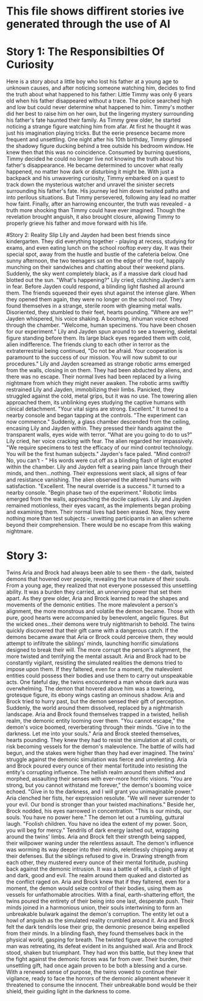 # This file shows diffirent stories ive generated through the use of AI

# Story 1: The Responsibilties Of Curiosity
Here is a story about a little boy who lost his father at a young age to unknown causes, and after noticing someone watching him, decides to find the truth about what happened to his father:
Little Timmy was only 6 years old when his father disappeared without a trace. The police searched high and low but could never determine what happened to him. Timmy's mother did her best to raise him on her own, but the lingering mystery surrounding his father's fate haunted their family.
As Timmy grew older, he started noticing a strange figure watching him from afar. At first he thought it was just his imagination playing tricks. But the eerie presence became more frequent and unsettling. One night after his 10th birthday, Timmy glimpsed the shadowy figure ducking behind a tree outside his bedroom window. He knew then that this was no coincidence.
Consumed by burning questions, Timmy decided he could no longer live not knowing the truth about his father's disappearance. He became determined to uncover what really happened, no matter how dark or disturbing it might be. With just a backpack and his unwavering curiosity, Timmy embarked on a quest to track down the mysterious watcher and unravel the sinister secrets surrounding his father's fate.
His journey led him down twisted paths and into perilous situations. But Timmy persevered, following any lead no matter how faint. Finally, after an harrowing encounter, the truth was revealed - a truth more shocking than Timmy could have ever imagined. Though the revelation brought anguish, it also brought closure, allowing Timmy to properly grieve his father and move forward with his life.

#Story 2: Reality Slip
Lily and Jayden had been best friends since kindergarten. They did everything together - playing at recess, studying for exams, and even eating lunch on the school rooftop every day. It was their special spot, away from the hustle and bustle of the cafeteria below.
One sunny afternoon, the two teenagers sat on the edge of the roof, happily munching on their sandwiches and chatting about their weekend plans. Suddenly, the sky went completely black, as if a massive dark cloud had blotted out the sun.
"What's happening?" Lily cried, clutching Jayden's arm in fear.
Before Jayden could respond, a blinding light flashed all around them. The friends squeezed their eyes shut against the intense glare. When they opened them again, they were no longer on the school roof.
They found themselves in a strange, sterile room with gleaming metal walls. Disoriented, they stumbled to their feet, hearts pounding.
"Where are we?" Jayden whispered, his voice shaking.
A booming, inhuman voice echoed through the chamber.
"Welcome, human specimens. You have been chosen for our experiment."
Lily and Jayden spun around to see a towering, skeletal figure standing before them. Its large black eyes regarded them with cold, alien indifference.
The friends clung to each other in terror as the extraterrestrial being continued, "Do not be afraid. Your cooperation is paramount to the success of our mission. You will now submit to our procedures."
Lily and Jayden screamed as strange robotic arms emerged from the walls, closing in on them. They had been abducted by aliens, and there was no escape. Their normal lives had been replaced by a living nightmare from which they might never awaken.
The robotic arms swiftly restrained Lily and Jayden, immobilizing their limbs. Panicked, they struggled against the cold, metal grips, but it was no use.
The towering alien approached them, its unblinking eyes studying the captive humans with clinical detachment.
"Your vital signs are strong. Excellent." It turned to a nearby console and began tapping at the controls. "The experiment can now commence."
Suddenly, a glass chamber descended from the ceiling, encasing Lily and Jayden within. They pressed their hands against the transparent walls, eyes wide with terror.
"What are you going to do to us?" Lily cried, her voice cracking with fear.
The alien regarded her impassively. "We require specimens to test the efficacy of our mind control technology. You will be the first human subjects."
Jayden's face paled. "Mind control? No, you can't - "
His words were cut off as a blinding flash of light erupted within the chamber. Lily and Jayden felt a searing pain lance through their minds, and then...nothing. Their expressions went slack, all signs of fear and resistance vanishing.
The alien observed the altered humans with satisfaction. "Excellent. The neural override is a success." It turned to a nearby console. "Begin phase two of the experiment."
Robotic limbs emerged from the walls, approaching the docile captives. Lily and Jayden remained motionless, their eyes vacant, as the implements began probing and examining them.
Their normal lives had been erased. Now, they were nothing more than test subjects - unwitting participants in an alien scheme beyond their comprehension. There would be no escape from this waking nightmare.

# Story 3:
Twins Aria and Brock had always been able to see them - the dark, twisted demons that hovered over people, revealing the true nature of their souls. From a young age, they realized that not everyone possessed this unsettling ability. It was a burden they carried, an unnerving power that set them apart.
As they grew older, Aria and Brock learned to read the shapes and movements of the demonic entities. The more malevolent a person's alignment, the more monstrous and volatile the demon became. Those with pure, good hearts were accompanied by benevolent, angelic figures. But the wicked ones...their demons were truly nightmarish to behold.
The twins quickly discovered that their gift came with a dangerous catch. If the demons became aware that Aria or Brock could perceive them, they would attempt to infiltrate the siblings' minds, launching horrific simulations designed to break their will. The more corrupt the person's alignment, the more twisted and terrifying the mental assault.
Aria and Brock had to be constantly vigilant, resisting the simulated realities the demons tried to impose upon them. If they faltered, even for a moment, the malevolent entities could possess their bodies and use them to carry out unspeakable acts.
One fateful day, the twins encountered a man whose dark aura was overwhelming. The demon that hovered above him was a towering, grotesque figure, its ebony wings casting an ominous shadow. Aria and Brock tried to hurry past, but the demon sensed their gift of perception.
Suddenly, the world around them dissolved, replaced by a nightmarish landscape. Aria and Brock found themselves trapped in a twisted, hellish realm, the demonic entity looming over them.
"You cannot escape," the demon's voice boomed, reverberating through their minds. "Give in to the darkness. Let me into your souls."
Aria and Brock steeled themselves, hearts pounding. They knew they had to resist the simulation at all costs, or risk becoming vessels for the demon's malevolence. The battle of wills had begun, and the stakes were higher than they had ever imagined.
The twins' struggle against the demonic simulation was fierce and unrelenting. Aria and Brock poured every ounce of their mental fortitude into resisting the entity's corrupting influence. The hellish realm around them shifted and morphed, assaulting their senses with ever-more horrific visions.
"You are strong, but you cannot withstand me forever," the demon's booming voice echoed. "Give in to the darkness, and I will grant you unimaginable power."
Aria clenched her fists, her expression resolute. "We will never surrender to your evil. Our bond is stronger than your twisted machinations."
Beside her, Brock nodded, his eyes narrowed in concentration. "This is our minds, our souls. You have no power here."
The demon let out a rumbling, guttural laugh. "Foolish children. You have no idea the extent of my power. Soon, you will beg for mercy."
Tendrils of dark energy lashed out, wrapping around the twins' limbs. Aria and Brock felt their strength being sapped, their willpower waning under the relentless assault. The demon's influence was worming its way deeper into their minds, relentlessly chipping away at their defenses.
But the siblings refused to give in. Drawing strength from each other, they mustered every ounce of their mental fortitude, pushing back against the demonic intrusion. It was a battle of wills, a clash of light and dark, good and evil.
The realm around them quaked and distorted as the conflict raged on. Aria and Brock knew that if they faltered, even for a moment, the demon would seize control of their bodies, using them as vessels for unfathomable atrocities.
With a final, earth-shattering effort, the twins poured the entirety of their being into one last, desperate push. Their minds joined in a harmonious union, their souls intertwining to form an unbreakable bulwark against the demon's corruption.
The entity let out a howl of anguish as the simulated reality crumbled around it. Aria and Brock felt the dark tendrils lose their grip, the demonic presence being expelled from their minds.
In a blinding flash, they found themselves back in the physical world, gasping for breath. The twisted figure above the corrupted man was retreating, its defeat evident in its anguished wail.
Aria and Brock stood, shaken but triumphant. They had won this battle, but they knew that the fight against the demonic forces was far from over. Their burden, their unsettling gift, had once again proven to be both a blessing and a curse.
With a renewed sense of purpose, the twins vowed to continue their vigilance, ready to face the horrors of the demonic alignment whenever it threatened to consume the innocent. Their unbreakable bond would be their shield, their guiding light in the darkness to come.
